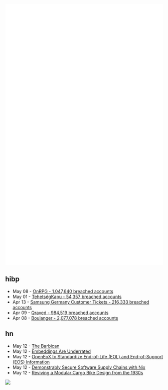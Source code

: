![Metrics](https://raw.githubusercontent.com/phixion/phixion/master/metrics.svg)

## hibp

<!--
for https://github.com/phixion/phixion/blob/main/.github/workflows/feeds.yml
-->
<!--START_SECTION:haveibeenpwnd-->
- May 08 - [OnRPG - 1,047,640 breached accounts](https://haveibeenpwned.com/PwnedWebsites#OnRPG)
- May 01 - [TehetségKapu - 54,357 breached accounts](https://haveibeenpwned.com/PwnedWebsites#TehetsegKapu)
- Apr 13 - [Samsung Germany Customer Tickets - 216,333 breached accounts](https://haveibeenpwned.com/PwnedWebsites#SamsungGermany)
- Apr 09 - [Qraved - 984,519 breached accounts](https://haveibeenpwned.com/PwnedWebsites#Qraved)
- Apr 08 - [Boulanger - 2,077,078 breached accounts](https://haveibeenpwned.com/PwnedWebsites#Boulanger)
<!--END_SECTION:haveibeenpwnd-->

## hn

<!--
for https://github.com/phixion/phixion/blob/main/.github/workflows/feeds.yml
-->
<!--START_SECTION:hn-->
- May 12 - [The Barbican](https://arslan.io/2025/05/12/barbican-estate/)
- May 12 - [Embeddings Are Underrated](https://technicalwriting.dev/ml/embeddings/overview.html)
- May 12 - [OpenEoX to Standardize End-of-Life (EOL) and End-of-Support (EOS) Information](https://openeox.org/)
- May 12 - [Demonstrably Secure Software Supply Chains with Nix](https://nixcademy.com/posts/secure-supply-chain-with-nix/)
- May 12 - [Reviving a Modular Cargo Bike Design from the 1930s](https://www.core77.com/posts/136773/Reviving-a-Modular-Cargo-Bike-Design-from-the-1930s)
<!--END_SECTION:hn-->

<!--
for https://yhype.me
-->
![](https://hit.yhype.me/github/profile?user_id=13013670)
